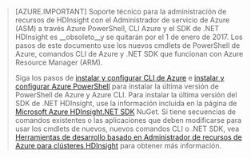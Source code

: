 > [AZURE.IMPORTANT] Soporte técnico para la administración de recursos de HDInsight con el Administrador de servicio de Azure (ASM) a través Azure PowerShell, CLI Azure y el SDK de .NET HDInsight es __obsoleto__y se quitarán por el 1 de enero de 2017. Los pasos de este documento use los nuevos cmdlets de PowerShell de Azure, comandos CLI de Azure y .NET SDK que funcionan con Azure Resource Manager (ARM).
>
> Siga los pasos de [instalar y configurar CLI de Azure](../articles/xplat-cli-install.md) e [instalar y configurar Azure PowerShell](../articles/powershell-install-configure.md) para instalar la última versión de PowerShell de Azure y Azure CLI. Para instalar la última versión del SDK de .NET HDInsight, use la información incluida en la página de [Microsoft Azure HDInsight.NET SDK](https://www.nuget.org/packages/Microsoft.WindowsAzure.Management.HDInsight/) NuGet. Si tiene secuencias de comandos existentes o las aplicaciones que deben modificarse para usar los cmdlets de nuevos, nuevos comandos CLI o .NET SDK, vea [Herramientas de desarrollo basado en Administrador de recursos de Azure para clústeres HDInsight](../articles/hdinsight/hdinsight-hadoop-development-using-azure-resource-manager.md) para obtener más información.

